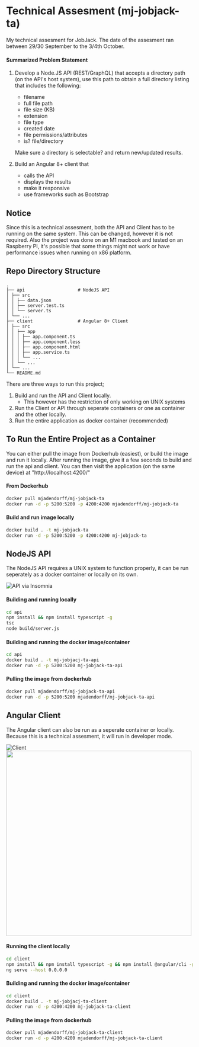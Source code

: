 # Technical Assesment (mj-jobjack-ta)

My technical assesment for JobJack. The date of the assesment ran between 29/30 September to the 3/4th October.

#### Summarized Problem Statement

1. Develop a Node.JS API (REST/GraphQL) that accepts a directory path (on the API's host system), use this path to obtain a full directory listing that includes the following:

   - filename
   - full file path
   - file size (KB)
   - extension
   - file type
   - created date
   - file permissions/attributes
   - is? file/directory

   Make sure a directory is selectable? and return new/updated results.

2. Build an Angular 8+ client that
   - calls the API
   - displays the results
   - make it responsive
   - use frameworks such as Bootstrap

## Notice

Since this is a technical assesment, both the API and Client has to be running on the same system.
This can be changed, however it is not required. Also the project was done on an M1 macbook and tested on an Raspberry PI, 
it's possible that some things might not work or have performance issues when running on x86 platform.

## Repo Directory Structure

```
.
├── api                    # NodeJS API
│ ├── src
│ │ ├── data.json
│ │ ├── server.test.ts
│ │ └── server.ts
│ └── ...
├── client                 # Angular 8+ Client
│ ├── src
│ │ ├── app
│ │ │ ├── app.component.ts
│ │ │ ├── app.component.less
│ │ │ ├── app.component.html
│ │ │ ├── app.service.ts
│ │ │ └── ...
│ │ └── ...
│ └── ...
└── README.md
```

There are three ways to run this project;
1. Build and run the API and Client locally.
   - This however has the restriction of only working on UNIX systems
2. Run the Client or API through seperate containers or one as container and the other locally.
3. Run the entire application as docker container (recommended)

## To Run the Entire Project as a Container

You can either pull the image from Dockerhub (easiest), or build the image and run it locally.
After running the image, give it a few seconds to build and run the api and client.
You can then visit the application (on the same device) at "http://localhost:4200/"

#### From Dockerhub
```bash
docker pull mjadendorff/mj-jobjack-ta
docker run -d -p 5200:5200 -p 4200:4200 mjadendorff/mj-jobjack-ta
```
#### Build and run image locally
```bash
docker build . -t mj-jobjack-ta
docker run -d -p 5200:5200 -p 4200:4200 mj-jobjack-ta
```

## NodeJS API

The NodeJS API requires a UNIX system to function properly,
it can be run seperately as a docker container or locally on its own.

![API via Insomnia](https://imgur.com/LyT6Des.jpg)

#### Building and running locally
```bash
cd api
npm install && npm install typescript -g
tsc
node build/server.js
```

#### Building and running the docker image/container
```bash
cd api
docker build . -t mj-jobjacj-ta-api
docker run -d -p 5200:5200 mj-jobjack-ta-api
```

#### Pulling the image from dockerhub
```bash
docker pull mjadendorff/mj-jobjack-ta-api
docker run -d -p 5200:5200 mjadendorff/mj-jobjack-ta-api
```

###

## Angular Client

The Angular client can also be run as a seperate container or locally.
Because this is a technical assesment, it will run in developer mode.

![Client](https://imgur.com/np2ID9h.jpg)
<img src="https://imgur.com/7wxV61J.jpg" width="500px">

#### Running the client locally
```bash
cd client
npm install && npm install typescript -g && npm install @angular/cli -g
ng serve --host 0.0.0.0
```

#### Building and running the docker image/container
```bash
cd client
docker build . -t mj-jobjacj-ta-client
docker run -d -p 4200:4200 mj-jobjack-ta-client
```

#### Pulling the image from dockerhub
```bash
docker pull mjadendorff/mj-jobjack-ta-client
docker run -d -p 4200:4200 mjadendorff/mj-jobjack-ta-client
```